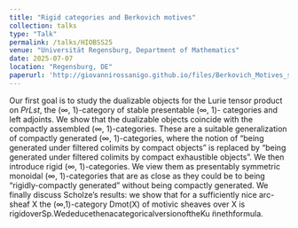 ```yaml
---
title: "Rigid categories and Berkovich motives"
collection: talks
type: "Talk"
permalink: /talks/HIOBSS25
venue: "Universität Regensburg, Department of Mathematics"
date: 2025-07-07
location: "Regensburg, DE"
paperurl: 'http://giovannirossanigo.github.io/files/Berkovich_Motives_seminar.pdf'
---
```


 Our first goal is to study the dualizable objects for the Lurie tensor product on $PrLst$, the (∞, 1)-category of stable presentable (∞, 1)- categories and left adjoints. We show that the dualizable objects coincide with the compactly assembled (∞, 1)-categories. These are a suitable generalization of compactly generated (∞, 1)-categories, where the notion of “being generated under filtered colimits by compact objects” is replaced by “being generated under filtered colimits by compact exhaustible objects”. We then introduce rigid (∞, 1)-categories. We view them as presentably symmetric monoidal (∞, 1)-categories that are as close as they could be to being “rigidly-compactly generated” without being compactly generated. We finally discuss Scholze’s results: we show that for a sufficiently nice arc-sheaf X the (∞,1)-category Dmot(X) of motivic sheaves over X is rigidoverSp.WededucethenacategoricalversionoftheKu ̈nnethformula.
